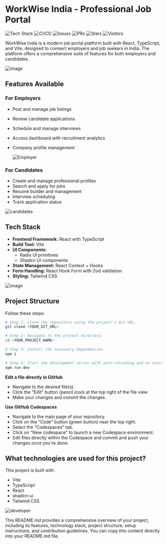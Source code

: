 # WorkWise India - Professional Job Portal 


![Tech Stack](https://img.shields.io/badge/Built%20with-React%20%7C%20TypeScript%20%7C%20Vite%20%7C%20Tailwind-blue?style=for-the-badge&logo=react)
![CI/CD](https://img.shields.io/github/workflow/status/<Rakshithg6>/<workwise-recruitment-platform>/CI?style=for-the-badge&logo=github-actions)
![Issues](https://img.shields.io/github/issues/Rakshithg6/workwise-recruitment-platform?style=for-the-badge)
![PRs](https://img.shields.io/github/issues-pr/Rakshithg6/workwise-recruitment-platform?style=for-the-badge)
![Stars](https://img.shields.io/github/stars/Rakshithg6/workwise-recruitment-platform?style=for-the-badge)
![Visitors](https://komarev.com/ghpvc/?username=Rakshithg6&label=Profile%20views&color=blue&style=for-the-badge)

WorkWise India is a modern job portal platform built with React, TypeScript, and Vite, designed to connect employers and job seekers in India. The platform offers a comprehensive suite of features for both employers and candidates.

![image](https://github.com/user-attachments/assets/675ea7a3-64d3-4d57-a327-4d0a07fa875a)


## Features Available

### For Employers
- Post and manage job listings
- Review candidate applications
- Schedule and manage interviews
- Access dashboard with recruitment analytics
- Company profile management

  ![Employer](https://media2.giphy.com/media/v1.Y2lkPTc5MGI3NjExOGFjaHBycmRtMXVtNWVkZDBub3VrZjZhNmg1d2c2NXFlZWx6eXd3OSZlcD12MV9pbnRlcm5hbF9naWZfYnlfaWQmY3Q9Zw/kVh2PRDeRtr0rHAPkc/giphy.gif)


### For Candidates
- Create and manage professional profiles
- Search and apply for jobs
- Resume builder and management
- Interview scheduling
- Track application status

![candidates](https://media4.giphy.com/media/v1.Y2lkPTc5MGI3NjExMHJ0dzRmNHEzc3V0OG40dzBjZW9yNThvbzg4eGh0YzlheTQzNTN3OCZlcD12MV9pbnRlcm5hbF9naWZfYnlfaWQmY3Q9Zw/qNLVw5pjdIS10cItDe/giphy.gif)


## Tech Stack

- **Frontend Framework:** React with TypeScript
- **Build Tool:** Vite
- **UI Components:** 
  - Radix UI primitives
  - Shadcn UI components
- **State Management:** React Context + Hooks
- **Form Handling:** React Hook Form with Zod validation
- **Styling:** Tailwind CSS

![image](https://github.com/user-attachments/assets/31dc2639-b136-4ebc-85be-54aa1bc09b7a)


## Project Structure

Follow these steps:

```sh
# Step 1: Clone the repository using the project's Git URL.
git clone <YOUR_GIT_URL>

# Step 2: Navigate to the project directory.
cd <YOUR_PROJECT_NAME>

# Step 3: Install the necessary dependencies.
npm i

# Step 4: Start the development server with auto-reloading and an instant preview.
npm run dev
```

**Edit a file directly in GitHub**

- Navigate to the desired file(s).
- Click the "Edit" button (pencil icon) at the top right of the file view.
- Make your changes and commit the changes.

**Use GitHub Codespaces**

- Navigate to the main page of your repository.
- Click on the "Code" button (green button) near the top right.
- Select the "Codespaces" tab.
- Click on "New codespace" to launch a new Codespace environment.
- Edit files directly within the Codespace and commit and push your changes once you're done.

## What technologies are used for this project?

This project is built with .

- Vite
- TypeScript
- React
- shadcn-ui
- Tailwind CSS

![developer](https://media4.giphy.com/media/v1.Y2lkPTc5MGI3NjExYjYyNXZxaXh0M21mamtnNnpsbmFzbm03MmF2bTR2Ym90ZTkwa2tyYiZlcD12MV9pbnRlcm5hbF9naWZfYnlfaWQmY3Q9Zw/bGgsc5mWoryfgKBx1u/giphy.gif)


This README.md provides a comprehensive overview of your project, including its features, technology stack, project structure, setup instructions, and contribution guidelines. You can copy this content directly into your README.md file.
